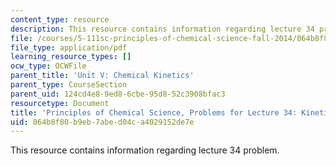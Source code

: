 ```yaml
---
content_type: resource
description: This resource contains information regarding lecture 34 problem.
file: /courses/5-111sc-principles-of-chemical-science-fall-2014/064b8f80b9eb7abed04ca4029152de7e_MIT5_111F14_Lec34Prob.pdf
file_type: application/pdf
learning_resource_types: []
ocw_type: OCWFile
parent_title: 'Unit V: Chemical Kinetics'
parent_type: CourseSection
parent_uid: 124cd4e8-9ed8-6cbe-95d8-52c3908bfac3
resourcetype: Document
title: 'Principles of Chemical Science, Problems for Lecture 34: Kinetics: Catalysts'
uid: 064b8f80-b9eb-7abe-d04c-a4029152de7e
---
```

This resource contains information regarding lecture 34 problem.


